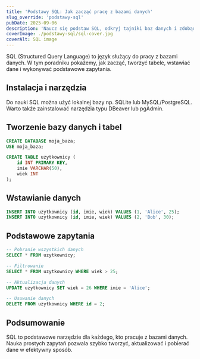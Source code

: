 ```yaml
---
title: 'Podstawy SQL: Jak zacząć pracę z bazami danych'
slug_override: 'podstawy-sql'
pubDate: 2025-09-06
description: 'Naucz się podstaw SQL, odkryj tajniki baz danych i zdobądź praktyczne umiejętności potrzebne do efektywnej pracy z danymi.'
coverImage: ./podstawy-sql/sql-cover.jpg
coverAlt: SQL image
---
```


SQL (Structured Query Language) to język służący do pracy z bazami danych. W tym poradniku pokażemy, jak zacząć, tworzyć tabele, wstawiać dane i wykonywać podstawowe zapytania.

## Instalacja i narzędzia
Do nauki SQL można użyć lokalnej bazy np. SQLite lub MySQL/PostgreSQL. Warto także zainstalować narzędzia typu DBeaver lub pgAdmin.

## Tworzenie bazy danych i tabel

```sql
CREATE DATABASE moja_baza;
USE moja_baza;

CREATE TABLE uzytkownicy (
    id INT PRIMARY KEY,
    imie VARCHAR(50),
    wiek INT
);
```

## Wstawianie danych

```sql
INSERT INTO uzytkownicy (id, imie, wiek) VALUES (1, 'Alice', 25);
INSERT INTO uzytkownicy (id, imie, wiek) VALUES (2, 'Bob', 30);
```

## Podstawowe zapytania

```sql
-- Pobranie wszystkich danych
SELECT * FROM uzytkownicy;

-- Filtrowanie
SELECT * FROM uzytkownicy WHERE wiek > 25;

-- Aktualizacja danych
UPDATE uzytkownicy SET wiek = 26 WHERE imie = 'Alice';

-- Usuwanie danych
DELETE FROM uzytkownicy WHERE id = 2;
```

## Podsumowanie
SQL to podstawowe narzędzie dla każdego, kto pracuje z bazami danych. Nauka prostych zapytań pozwala szybko tworzyć, aktualizować i pobierać dane w efektywny sposób.
